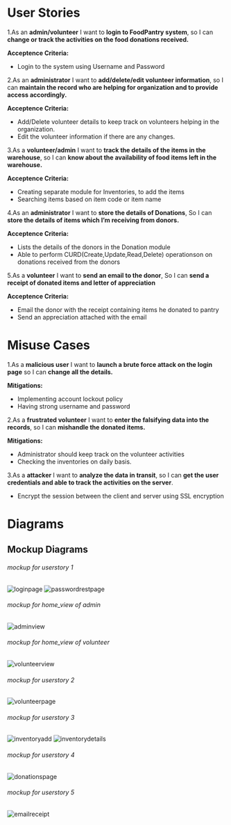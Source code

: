 # User Stories
1.As an **admin/volunteer** I want to **login to FoodPantry system**, so I can **change or track the activities on the food donations received.**

**Acceptence Criteria:**
* Login to the system using Username and Password

2.As an **administrator** I want to **add/delete/edit volunteer information**, so I can **maintain the record who are helping for organization and to provide access accordingly.**

**Acceptence Criteria:**
* Add/Delete volunteer details to keep track on volunteers helping in the organization.
* Edit the volunteer information if there are any changes.

3.As a **volunteer/admin** I want to **track the details of the items in the warehouse**, so I can **know about the availability of food items left in the warehouse.**

**Acceptence Criteria:**
*	Creating separate module for Inventories, to add the items  
*	Searching items based on item code or item name

4.As an **administrator** I want to **store the details of Donations**, So I can **store the details of items which I’m receiving from donors.**

**Acceptence Criteria:**
* Lists the details of the donors in the Donation module
* Able to perform CURD(Create,Update,Read,Delete) operationson on donations received from the donors

5.As a **volunteer** I want to **send an email to the donor**, So I can **send a receipt of donated items and letter of appreciation**

**Acceptence Criteria:**
* Email the donor with the receipt containing items he donated to pantry
* Send an appreciation attached with the email

# Misuse Cases

1.As a **malicious user** I want to **launch a brute force attack on the login page** so I can **change all the details.**

**Mitigations:**
* Implementing account lockout policy 
* Having strong username and password

2.As a **frustrated volunteer** I want to **enter the falsifying data into the records**, so I can **mishandle the donated items.**

**Mitigations:**
* Administrator should keep track on the volunteer activities
* Checking the inventories on daily basis.

3.As a **attacker** I want to **analyze the data in transit**, so I can **get the user credentials and able to track the activities on the server**.
* Encrypt the session between the client and server using SSL encryption

# Diagrams

## Mockup Diagrams
###### mockup for userstory 1
![loginpage](https://github.com/karthikdamuluri/FoodPantry-App/blob/master/mockups/login_screen.png)
![passwordrestpage](https://github.com/karthikdamuluri/FoodPantry-App/blob/master/mockups/password_reset.png)
###### mockup for home_view of admin
![adminview](https://github.com/karthikdamuluri/FoodPantry-App/blob/master/mockups/admin_view.png)
###### mockup for home_view of volunteer
![volunteerview](https://github.com/karthikdamuluri/FoodPantry-App/blob/master/mockups/volunteer_view.png)
###### mockup for userstory 2
![volunteerpage](https://github.com/karthikdamuluri/FoodPantry-App/blob/master/mockups/volunteer_page.png)
###### mockup for userstory 3 
![inventoryadd](https://github.com/karthikdamuluri/FoodPantry-App/blob/master/mockups/Inventory_add.png)
![inventorydetails](https://github.com/karthikdamuluri/FoodPantry-App/blob/master/mockups/Inventory_details.png)
###### mockup for userstory 4
![donationspage](https://github.com/karthikdamuluri/FoodPantry-App/blob/master/mockups/donation_page.png)
###### mockup for userstory 5
![emailreceipt](https://github.com/karthikdamuluri/FoodPantry-App/blob/master/mockups/Email_receipt.png)
